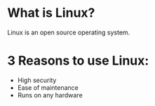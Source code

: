 # What is Linux?
Linux is an open source operating system.
# 3 Reasons to use Linux:
* High security
* Ease of maintenance
* Runs on any hardware
